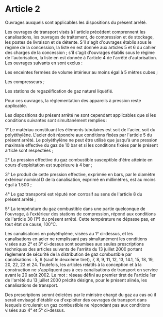 # Article 2

Ouvrages auxquels sont applicables les dispositions du présent arrêté.

Les ouvrages de transport visés à l'article précédent comprennent les canalisations, les ouvrages de traitement, de compression et de stockage, les postes de livraison et de détente. S'il s'agit d'ouvrages établis sous le régime de la concession, la liste en est donnée aux articles 5 et 6 du cahier des charges de la concession ; s'il s'agit d'ouvrages établis sous le régime de l'autorisation, la liste en est donnée à l'article 4 de l'arrêté d'autorisation. Les ouvrages suivants en sont exclus :

Les enceintes fermées de volume intérieur au moins égal à 5 mètres cubes ;

Les compresseurs ;

Les stations de regazéification de gaz naturel liquéfié.

Pour ces ouvrages, la réglementation des appareils à pression reste applicable.

Les dispositions du présent arrêté ne sont cependant applicables que si les conditions suivantes sont simultanément remplies :

1° Le matériau constituant les éléments tubulaires est soit de l'acier, soit du polyéthylène. L'acier doit répondre aux conditions fixées par l'article 5 du présent arrêté. Le polyéthylène ne peut être utilisé que jusqu'à une pression maximale effective du gaz de 10 bar et si les conditions fixées par le présent article sont respectées ;

2° La pression effective du gaz combustible susceptible d'être atteinte en cours d'exploitation est supérieure à 4 bar ;

3° Le produit de cette pression effective, exprimée en bars, par le diamètre extérieur nominal D de la canalisation, exprimé en millimètres, est au moins égal à 1.500 ;

4° Le gaz transporté est réputé non corrosif au sens de l'article 8 du présent arrêté ;

5° La température du gaz combustible dans une partie quelconque de l'ouvrage, à l'extérieur des stations de compression, répond aux conditions de l'article 30 (1°) du présent arrêté. Cette température ne dépasse pas, en tout état de cause, 100°C.

Les canalisations en polyéthylène, visées au 1° ci-dessus, et les canalisations en acier ne remplissant pas simultanément les conditions visées aux 2° et 3° ci-dessus sont soumises aux seules prescriptions techniques des articles suivants de l'arrêté du 13 juillet 2000 portant règlement de sécurité de la distribution de gaz combustible par canalisations : 5, 6 (sauf le deuxième tiret), 7, 8, 9, 11, 12, 13, 14.1, 15, 18, 19, 20, 22, 23 et 24. Toutefois, les articles relatifs à la conception et à la construction ne s'appliquent pas à ces canalisations de transport en service avant le 20 août 2002. Le mot : réseau défini au premier tiret de l'article 1er de l'arrêté du 13 juillet 2000 précité désigne, pour le présent alinéa, les canalisations de transport.

Des prescriptions seront édictées par le ministre chargé du gaz au cas où il serait envisagé d'établir ou d'exploiter des ouvrages de transport dans lesquels circulerait un gaz combustible ne répondant pas aux conditions visées aux 4° et 5° ci-dessus.

